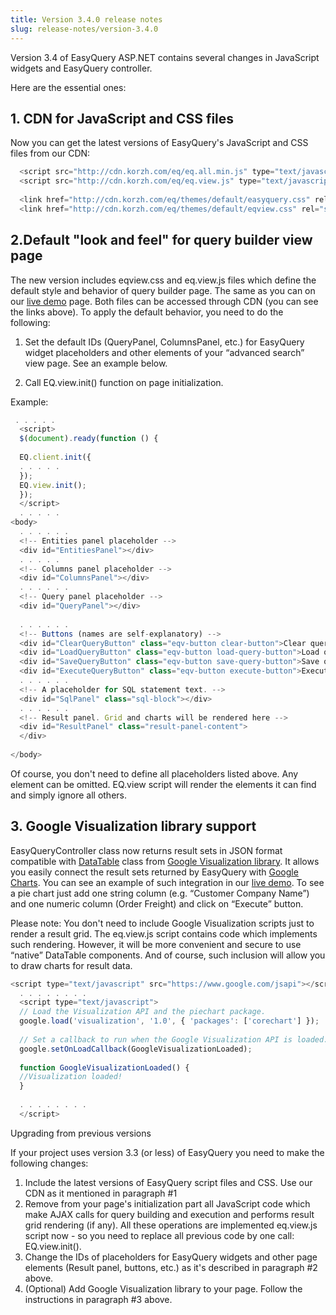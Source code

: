 ```yaml
---
title: Version 3.4.0 release notes
slug: release-notes/version-3.4.0
---
```



Version 3.4 of EasyQuery ASP.NET contains several changes in JavaScript widgets and EasyQuery controller.

Here are the essential ones:

## 1. CDN for JavaScript and CSS files

Now you can get the latest versions of EasyQuery's JavaScript and CSS files from our CDN: 

```js
  <script src="http://cdn.korzh.com/eq/eq.all.min.js" type="text/javascript"></script>
  <script src="http://cdn.korzh.com/eq/eq.view.js" type="text/javascript"></script>
 
  <link href="http://cdn.korzh.com/eq/themes/default/easyquery.css" rel="stylesheet" type="text/css" />
  <link href="http://cdn.korzh.com/eq/themes/default/eqview.css" rel="stylesheet" type="text/css" />
```

## 2.Default "look and feel" for query builder view page

The new version includes eqview.css and eq.view.js files which define the default style and behavior of query builder page. The same as you can on our [live demo](/http://demo.easyquerybuilder.com/asp-net-mvc/) page. Both files can be accessed through CDN (you can see the links above). To apply the default behavior, you need to do the following:

1. Set the default IDs (QueryPanel, ColumnsPanel, etc.) for EasyQuery widget placeholders and other elements of your “advanced search” view page. See an example below.

2. Call EQ.view.init() function on page initialization.

Example: 

```js
 . . . . .
  <script> 
  $(document).ready(function () {
 
  EQ.client.init({
  . . . . .
  });
  EQ.view.init();
  });
  </script> 
  . . . . .
<body>
  . . . . . .
  <!-- Entities panel placeholder -->
  <div id="EntitiesPanel"></div>
  . . . . .
  <!-- Columns panel placeholder -->
  <div id="ColumnsPanel"></div>
  . . . . . .
  <!-- Query panel placeholder -->
  <div id="QueryPanel"></div>
 
  . . . . . .
  <!-- Buttons (names are self-explanatory) -->
  <div id="ClearQueryButton" class="eqv-button clear-button">Clear query</div>
  <div id="LoadQueryButton" class="eqv-button load-query-button">Load query</div>
  <div id="SaveQueryButton" class="eqv-button save-query-button">Save query</div>
  <div id="ExecuteQueryButton" class="eqv-button execute-button">Execute</div> 
  . . . . . .
  <!-- A placeholder for SQL statement text. -->
  <div id="SqlPanel" class="sql-block"></div>
  . . . . . .
  <!-- Result panel. Grid and charts will be rendered here -->
  <div id="ResultPanel" class="result-panel-content">
  </div> 
 
</body>
```

Of course, you don't need to define all placeholders listed above. Any element can be omitted. EQ.view script will render the elements it can find and simply ignore all others.

## 3. Google Visualization library support

EasyQueryController class now returns result sets in JSON format compatible with [DataTable](/https://developers.google.com/chart/interactive/docs/reference#DataTable) class from [Google Visualization library](/https://developers.google.com/chart/interactive/docs/reference). It allows you easily connect the result sets returned by EasyQuery with [Google Charts](/https://developers.google.com/chart/interactive/docs/gallery). You can see an example of such integration in our [live demo](/http://demo.easyquerybuilder.com/asp-net-mvc/). To see a pie chart just add one string column (e.g. “Customer Company Name”) and one numeric column (Order Freight) and click on “Execute” button.

Please note: You don't need to include Google Visualization scripts just to render a result grid. The eq.view.js script contains code which implements such rendering. However, it will be more convenient and secure to use “native” DataTable components. And of course, such inclusion will allow you to draw charts for result data. 

```js
<script type="text/javascript" src="https://www.google.com/jsapi"></script>
  . . . . . . . .
  <script type="text/javascript">
  // Load the Visualization API and the piechart package.
  google.load('visualization', '1.0', { 'packages': ['corechart'] });
 
  // Set a callback to run when the Google Visualization API is loaded.
  google.setOnLoadCallback(GoogleVisualizationLoaded);
 
  function GoogleVisualizationLoaded() {
  //Visualization loaded!
  }
 
  . . . . . . . .
  </script> 
```
Upgrading from previous versions

If your project uses version 3.3 (or less) of EasyQuery you need to make the following changes:

1. Include the latest versions of EasyQuery script files and CSS. Use our CDN as it mentioned in paragraph #1
2. Remove from your page's initialization part all JavaScript code which make AJAX calls for query building and execution and performs result grid rendering (if any). All these operations are implemented eq.view.js script now - so you need to replace all previous code by one call: EQ.view.init().
3. Change the IDs of placeholders for EasyQuery widgets and other page elements (Result panel, buttons, etc.) as it's described in paragraph #2 above.
4. (Optional) Add Google Visualization library to your page. Follow the instructions in paragraph #3 above.